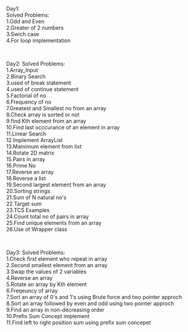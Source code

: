 <p>
Day1:<br>
Solved Problems:<br>
1.Odd and Even<br>
2.Greater of 2 numbers<br> 
3.Swich case<br>
4.For loop implementation<br>
</p>
<br>
<p>
Day2:
Solved Problems:<br>
1.Array_Input<br>
2.Binary Search <br>                       
3.used of break statement<br>                       
4.used of continue statement <br>                      
5.Factorial of no<br>     
6.Frequency of no<br>
7.Greatest and Smallest no from an array<br>
8.Check array is sorted or not<br>
9.find Kth element from an array<br>
10.Find last occcurance of an element in array<br>
11.Linear Search<br>
12.Implement ArrayList<br>
13.Mamimum element from list<br>
14.Rotate 2D matrix<br>
15.Pairs in array<br>
16.Prime No<br>
17.Reverse an array<br>
18.Reverse a list<br>
19.Second largest element from an array<br>
20.Sorting strings<br>
21.Sum of N natural no's<br>
22.Target sum<br>
23.TCS Examples<br>
24.Count total no of pairs in array<br>
25.Find unique elements from an array<br>
26.Use of Wrapper class<br>
</p>
<br>
<p>
Day3:
Solved Problems:<br>
1.Check first element who repeat in array<br>
2.Second smallest element from an array<br>
3.Swap the values of 2 variables<br>
4.Reverse an array<br>
5.Rotate an array by Kth element<br>
6.Freqeuncy of array<br>
7.Sort an array of 0's and 1's using Brute force and two pointer approch<br>
8.Sort an array followed by even and odd using two pointer approch<br>
9.Find an array in non-decreasing order<br>
10.Prefix Sum Concept implement<br>
11.Find left to right position sum using prefix sum concepet<br>
</p>